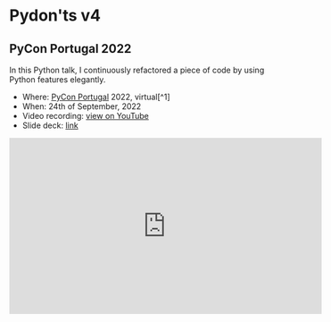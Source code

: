 # Pydon'ts v4

## PyCon Portugal 2022

In this Python talk, I continuously refactored a piece of code by using Python features elegantly.

 - Where: [PyCon Portugal](https://2022.pycon.pt) 2022, virtual[^1]
 - When: 24th of September, 2022
 - Video recording: [view on YouTube](https://youtu.be/ETg64K32Okc)
 - Slide deck: [link](https://github.com/mathspp/talks/blob/main/20220924_pycon_portugal_pydonts_4/slide_deck.pdf)


<iframe width="560" height="315" src="https://www.youtube.com/embed/ETg64K32Okc" title="YouTube video player" frameborder="0" allow="accelerometer; autoplay; clipboard-write; encrypted-media; gyroscope; picture-in-picture; web-share" allowfullscreen></iframe>
